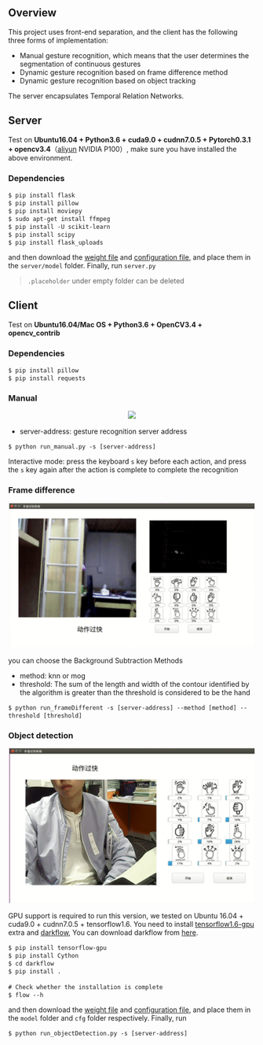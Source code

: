 ## Overview

This project uses front-end separation, and the client has the following three forms of implementation:

- Manual gesture recognition, which means that the user determines the segmentation of continuous gestures
- Dynamic gesture recognition based on frame difference method
- Dynamic gesture recognition based on object tracking

The server encapsulates Temporal Relation Networks.

## Server

Test on **Ubuntu16.04 + Python3.6 + cuda9.0 + cudnn7.0.5 + Pytorch0.3.1 + opencv3.4**（[aliyun](https://www.aliyun.com) NVIDIA P100）, make sure you have installed the above environment. 

### Dependencies

```
$ pip install flask
$ pip install pillow
$ pip install moviepy
$ sudo apt-get install ffmpeg
$ pip install -U scikit-learn
$ pip install scipy
$ pip install flask_uploads
```

and then download the [weight file](https://drive.google.com/open?id=16oON6bvVWLgFG0dSG5WH8a95E-adiHpg) and [configuration file](https://drive.google.com/open?id=1Xw4hW_EG10W9pqNzMVCOeodn0Bl34f0W), and place them in the `server/model` folder. Finally, run `server.py`

> `.placeholder` under empty folder can be deleted

## Client

Test on **Ubuntu16.04/Mac OS + Python3.6 + OpenCV3.4 + opencv_contrib**

### Dependencies

```
$ pip install pillow
$ pip install requests
```

### Manual

<p align="center">
  <img src="./gif/manual.gif" width="500">
</p>

- server-address: gesture recognition server address

```
$ python run_manual.py -s [server-address]
```

Interactive mode: press the keyboard `s` key before each action, and press the `s` key again after the action is complete to complete the recognition

### Frame difference

<p align="center">
  <img src="./gif/frame_different.gif" width="500">
</p>

you can choose the Background Subtraction Methods

- method: knn or mog
- threshold: The sum of the length and width of the contour identified by the algorithm is greater than the threshold is considered to be the hand

```
$ python run_frameDifferent -s [server-address] --method [method] --threshold [threshold]
```

### Object detection

<p align="center">
  <img src="./gif/object_detection.gif" width="500">
</p>

GPU support is required to run this version, we tested on Ubuntu 16.04 + cuda9.0 + cudnn7.0.5 +  tensorflow1.6. You need to install [tensorflow1.6-gpu](https://www.tensorflow.org/install/) extra and [darkflow](https://github.com/thtrieu/darkflow), You can download darkflow from [here](https://drive.google.com/open?id=1khaq-aWudYW_b4GC7R_tyzWiWL3AzJE9).

```
$ pip install tensorflow-gpu
$ pip install Cython
$ cd darkflow
$ pip install .

# Check whether the installation is complete
$ flow --h
```

and then download the [weight file](https://drive.google.com/open?id=1Z2y3_ghDFBQqgN9ULudAiG4hcjOKkegH) and [configuration file](https://drive.google.com/open?id=1ygKOGGvLsjC-Dw-CIN9530947z9PpQGJ), and place them in the `model` folder and `cfg` folder respectively. Finally, run

```
$ python run_objectDetection.py -s [server-address]
```
